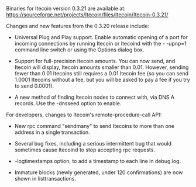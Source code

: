 Binaries for Itecoin version 0.3.21 are available at:
  https://sourceforge.net/projects/Itecoin/files/Itecoin/Itecoin-0.3.21/

Changes and new features from the 0.3.20 release include:

* Universal Plug and Play support.  Enable automatic opening of a port for incoming connections by running Itecoin or Itecoind with the - -upnp=1 command line switch or using the Options dialog box.

* Support for full-precision Itecoin amounts.  You can now send, and Itecoin will display, Itecoin amounts smaller than 0.01.  However, sending fewer than 0.01 Itecoins still requires a 0.01 Itecoin fee (so you can send 1.0001 Itecoins without a fee, but you will be asked to pay a fee if you try to send 0.0001).

* A new method of finding Itecoin nodes to connect with, via DNS A records. Use the -dnsseed option to enable.

For developers, changes to Itecoin's remote-procedure-call API:

* New rpc command "sendmany" to send Itecoins to more than one address in a single transaction.

* Several bug fixes, including a serious intermittent bug that would sometimes cause Itecoind to stop accepting rpc requests. 

* -logtimestamps option, to add a timestamp to each line in debug.log.

* Immature blocks (newly generated, under 120 confirmations) are now shown in listtransactions.
